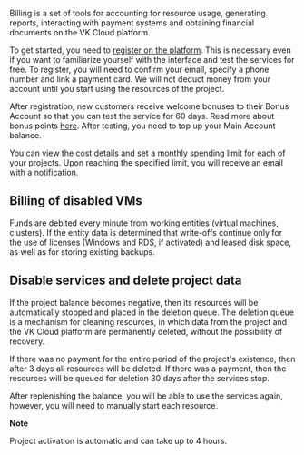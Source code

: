 Billing is a set of tools for accounting for resource usage, generating reports, interacting with payment systems and obtaining financial documents on the VK Cloud platform.

To get started, you need to [register on the platform](/en/additionals/start/get-started/registration). This is necessary even if you want to familiarize yourself with the interface and test the services for free. To register, you will need to confirm your email, specify a phone number and link a payment card. We will not deduct money from your account until you start using the resources of the project.

After registration, new customers receive welcome bonuses to their Bonus Account so that you can test the service for 60 days. Read more about bonus points [here](/en/additionals/billing/concepts/promotions). After testing, you need to top up your Main Account balance.

You can view the cost details and set a monthly spending limit for each of your projects. Upon reaching the specified limit, you will receive an email with a notification.

## Billing of disabled VMs

Funds are debited every minute from working entities (virtual machines, clusters). If the entity data is determined that write-offs continue only for the use of licenses (Windows and RDS, if activated) and leased disk space, as well as for storing existing backups.

## Disable services and delete project data

If the project balance becomes negative, then its resources will be automatically stopped and placed in the deletion queue. The deletion queue is a mechanism for cleaning resources, in which data from the project and the VK Cloud platform are permanently deleted, without the possibility of recovery.

If there was no payment for the entire period of the project's existence, then after 3 days all resources will be deleted. If there was a payment, then the resources will be queued for deletion 30 days after the services stop.

After replenishing the balance, you will be able to use the services again, however, you will need to manually start each resource.

<info>

**Note**

Project activation is automatic and can take up to 4 hours.

</info>
